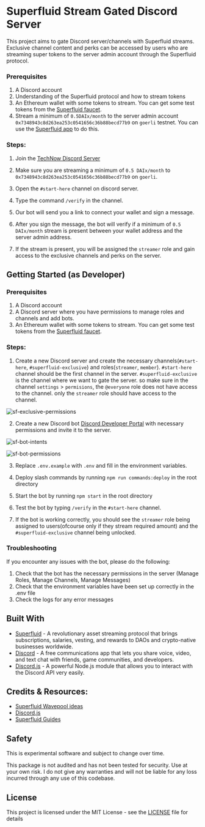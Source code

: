 # Superfluid Stream Gated Discord Server

This project aims to gate Discord server/channels with Superfluid streams. Exclusive channel content and perks can be accessed by users who are streaming super tokens to the server admin account through the Superfluid protocol.

### Prerequisites

1. A Discord account
2. Understanding of the Superfluid protocol and how to stream tokens
3. An Ethereum wallet with some tokens to stream. You can get some test tokens from the [Superfluid faucet](https://app.superfluid.finance/).
4. Stream a minimum of `0.5DAIx/month` to the server admin account `0x7348943c8d263ea253c0541656c36b88becd77b9` on `goerli` testnet. You can use the [Superfluid app](https://app.superfluid.finance/) to do this.

### Steps:

1. Join the [TechNow Discord Server](https://discord.gg/JEMFf5ux5M)

2. Make sure you are streaming a minimum of `0.5 DAIx/month` to `0x7348943c8d263ea253c0541656c36b88becd77b9` on `goerli`.

3. Open the `#⁠start-here` channel on discord server.

4. Type the command `/verify` in the channel.

5. Our bot will send you a link to connect your wallet and sign a message.

6. After you sign the message, the bot will verify if a minimum of `0.5 DAIx/month` stream is present between your wallet address and the server admin address.

7. If the stream is present, you will be assigned the `streamer` role and gain access to the exclusive channels and perks on the server.

## Getting Started (as Developer)

### Prerequisites

1. A Discord account
2. A Discord server where you have permissions to manage roles and channels and add bots.
3. An Ethereum wallet with some tokens to stream. You can get some test tokens from the [Superfluid faucet](https://app.superfluid.finance/).

### Steps:

1. Create a new Discord server and create the necessary channels(`#start-here`, `#superfluid-exclusive`) and roles(`streamer`, `member`). `#start-here` channel should be the first channel in the server. `#superfluid-exclusive` is the channel where we want to gate the server. so make sure in the channel `settings` > `permisions`, the `@everyone` role does not have access to the channel. only the `streamer` role should have access to the channel.

![sf-exclusive-permissions](https://user-images.githubusercontent.com/29351207/233772777-4ca61378-8406-4a09-b9a9-35f051fb284f.png)

2. Create a new Discord bot [Discord Developer Portal](https://discord.com/developers/applications) with necessary permissions and invite it to the server.

![sf-bot-intents](https://user-images.githubusercontent.com/29351207/233772853-9c023857-2fe8-4461-8916-d160b9cbb9fa.png)

![sf-bot-permissions](https://user-images.githubusercontent.com/29351207/233772866-b3376cdf-c27f-4e43-824e-c8a1f38af1cf.png)

3. Replace `.env.example` with `.env` and fill in the environment variables.

4. Deploy slash commands by running `npm run commands:deploy` in the root directory

5. Start the bot by running `npm start` in the root directory

6. Test the bot by typing `/verify` in the `#start-here` channel.

7. If the bot is working correctly, you should see the `streamer` role being assigned to users(ofcourse only if they stream required amount) and the `#superfluid-exclusive` channel being unlocked.

### Troubleshooting

If you encounter any issues with the bot, please do the following:

1. Check that the bot has the necessary permissions in the server (Manage Roles, Manage Channels, Manage Messages)
2. Check that the environment variables have been set up correctly in the .env file
3. Check the logs for any error messages

## Built With

- [Superfluid](https://docs.superfluid.finance/) - A revolutionary asset streaming protocol that brings subscriptions, salaries, vesting, and rewards to DAOs and crypto-native businesses worldwide.
- [Discord](https://discord.com/) - A free communications app that lets you share voice, video, and text chat with friends, game communities, and developers.
- [Discord.js](https://discord.js.org/) - A powerful Node.js module that allows you to interact with the Discord API very easily.

## Credits & Resources:

- [Superfluid Wavepool ideas](https://superfluidhq.notion.site/Superfluid-Wave-Project-Ideas-7e8c792758004bd2ae452d1f9810cc58)
- [Discord.js](https://discordjs.guide/)
- [Superfluid Guides](https://docs.superfluid.finance/superfluid/resources/integration-guides)

## Safety

This is experimental software and subject to change over time.

This package is not audited and has not been tested for security. Use at your own risk.
I do not give any warranties and will not be liable for any loss incurred through any use of this codebase.

## License

This project is licensed under the MIT License - see the [LICENSE](LICENSE) file for details
